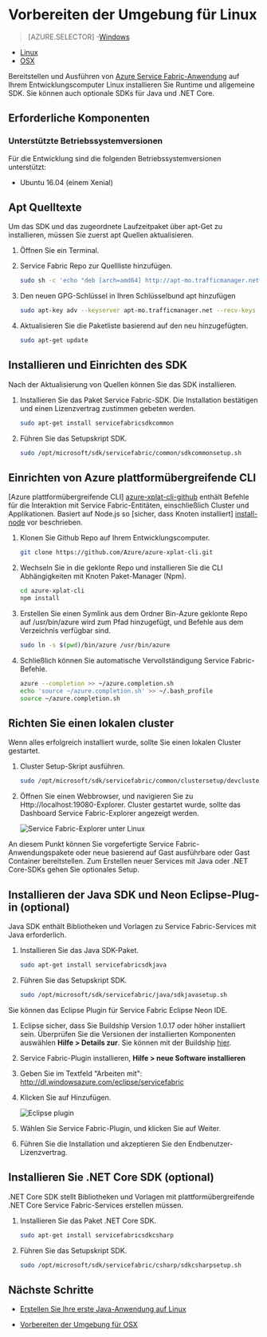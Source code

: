 <properties
   pageTitle="Richten Sie unter Linux Umgebung | Microsoft Azure"
   description="Laufzeit und SDK installieren und Linux Entwicklung Cluster erstellen. Nach dieser Installation werden Sie Applikationen erstellt."
   services="service-fabric"
   documentationCenter=".net"
   authors="seanmck"
   manager="timlt"
   editor=""/>

<tags
   ms.service="service-fabric"
   ms.devlang="dotNet"
   ms.topic="get-started-article"
   ms.tgt_pltfrm="NA"
   ms.workload="NA"
   ms.date="09/26/2016"
   ms.author="seanmck"/>

# <a name="prepare-your-development-environment-on-linux"></a>Vorbereiten der Umgebung für Linux


> [AZURE.SELECTOR]
-[Windows](service-fabric-get-started.md)
- [Linux](service-fabric-get-started-linux.md)
- [OSX](service-fabric-get-started-mac.md)

 Bereitstellen und Ausführen von [Azure Service Fabric-Anwendung](service-fabric-application-model.md) auf Ihrem Entwicklungscomputer Linux installieren Sie Runtime und allgemeine SDK. Sie können auch optionale SDKs für Java und .NET Core.

## <a name="prerequisites"></a>Erforderliche Komponenten
### <a name="supported-operating-system-versions"></a>Unterstützte Betriebssystemversionen
Für die Entwicklung sind die folgenden Betriebssystemversionen unterstützt:

- Ubuntu 16.04 (einem Xenial)

## <a name="update-your-apt-sources"></a>Apt Quelltexte

Um das SDK und das zugeordnete Laufzeitpaket über apt-Get zu installieren, müssen Sie zuerst apt Quellen aktualisieren.

1. Öffnen Sie ein Terminal.
2. Service Fabric Repo zur Quellliste hinzufügen.

    ```bash
    sudo sh -c 'echo "deb [arch=amd64] http://apt-mo.trafficmanager.net/repos/servicefabric/ trusty main" > /etc/apt/sources.list.d/servicefabric.list'
    ```

3. Den neuen GPG-Schlüssel in Ihren Schlüsselbund apt hinzufügen

    ```bash
    sudo apt-key adv --keyserver apt-mo.trafficmanager.net --recv-keys 417A0893
    ```

4. Aktualisieren Sie die Paketliste basierend auf den neu hinzugefügten.

    ```bash
    sudo apt-get update
    ```

## <a name="install-and-set-up-the-sdk"></a>Installieren und Einrichten des SDK

Nach der Aktualisierung von Quellen können Sie das SDK installieren.

1. Installieren Sie das Paket Service Fabric-SDK. Die Installation bestätigen und einen Lizenzvertrag zustimmen gebeten werden.

    ```bash
    sudo apt-get install servicefabricsdkcommon
    ```

2. Führen Sie das Setupskript SDK.

    ```bash
    sudo /opt/microsoft/sdk/servicefabric/common/sdkcommonsetup.sh
    ```

## <a name="set-up-the-azure-cross-platform-cli"></a>Einrichten von Azure plattformübergreifende CLI

[Azure plattformübergreifende CLI] [ azure-xplat-cli-github] enthält Befehle für die Interaktion mit Service Fabric-Entitäten, einschließlich Cluster und Applikationen. Basiert auf Node.js so [sicher, dass Knoten installiert] [ install-node] vor beschrieben.

1. Klonen Sie Github Repo auf Ihrem Entwicklungscomputer.

    ```bash
    git clone https://github.com/Azure/azure-xplat-cli.git
    ```

2. Wechseln Sie in die geklonte Repo und installieren Sie die CLI Abhängigkeiten mit Knoten Paket-Manager (Npm).

    ```bash
    cd azure-xplat-cli
    npm install
    ```

3. Erstellen Sie einen Symlink aus dem Ordner Bin-Azure geklonte Repo auf /usr/bin/azure wird zum Pfad hinzugefügt, und Befehle aus dem Verzeichnis verfügbar sind.

    ```bash
    sudo ln -s $(pwd)/bin/azure /usr/bin/azure
    ```

4. Schließlich können Sie automatische Vervollständigung Service Fabric-Befehle.

    ```bash
    azure --completion >> ~/azure.completion.sh
    echo 'source ~/azure.completion.sh' >> ~/.bash_profile
    source ~/azure.completion.sh
    ```

## <a name="set-up-a-local-cluster"></a>Richten Sie einen lokalen cluster

Wenn alles erfolgreich installiert wurde, sollte Sie einen lokalen Cluster gestartet.

1. Cluster Setup-Skript ausführen.

    ```bash
    sudo /opt/microsoft/sdk/servicefabric/common/clustersetup/devclustersetup.sh
    ```

2. Öffnen Sie einen Webbrowser, und navigieren Sie zu Http://localhost:19080-Explorer. Cluster gestartet wurde, sollte das Dashboard Service Fabric-Explorer angezeigt werden.

    ![Service Fabric-Explorer unter Linux][sfx-linux]

An diesem Punkt können Sie vorgefertigte Service Fabric-Anwendungspakete oder neue basierend auf Gast ausführbare oder Gast Container bereitstellen. Zum Erstellen neuer Services mit Java oder .NET Core-SDKs gehen Sie optionales Setup.

## <a name="install-the-java-sdk-and-eclipse-neon-plugin-optional"></a>Installieren der Java SDK und Neon Eclipse-Plug-in (optional)

Java SDK enthält Bibliotheken und Vorlagen zu Service Fabric-Services mit Java erforderlich.

1. Installieren Sie das Java SDK-Paket.

    ```bash
    sudo apt-get install servicefabricsdkjava
    ```

2. Führen Sie das Setupskript SDK.

    ```bash
    sudo /opt/microsoft/sdk/servicefabric/java/sdkjavasetup.sh
    ```

Sie können das Eclipse Plugin für Service Fabric Eclipse Neon IDE.

1. Eclipse sicher, dass Sie Buildship Version 1.0.17 oder höher installiert sein. Überprüfen Sie die Versionen der installierten Komponenten auswählen **Hilfe > Details zur**. Sie können mit der Buildship [hier][buildship-update].

2. Service Fabric-Plugin installieren, **Hilfe > neue Software installieren**

3. Geben Sie im Textfeld "Arbeiten mit": http://dl.windowsazure.com/eclipse/servicefabric

4. Klicken Sie auf Hinzufügen.

    ![Eclipse plugin][sf-eclipse-plugin]

5. Wählen Sie Service Fabric-Plugin, und klicken Sie auf Weiter.

6. Führen Sie die Installation und akzeptieren Sie den Endbenutzer-Lizenzvertrag.

## <a name="install-the-net-core-sdk-optional"></a>Installieren Sie .NET Core SDK (optional)

.NET Core SDK stellt Bibliotheken und Vorlagen mit plattformübergreifende .NET Core Service Fabric-Services erstellen müssen.

1. Installieren Sie das Paket .NET Core SDK.

    ```bash
    sudo apt-get install servicefabricsdkcsharp
    ```

2. Führen Sie das Setupskript SDK.

    ```bash
    sudo /opt/microsoft/sdk/servicefabric/csharp/sdkcsharpsetup.sh
    ```

## <a name="next-steps"></a>Nächste Schritte

- [Erstellen Sie Ihre erste Java-Anwendung auf Linux](service-fabric-create-your-first-linux-application-with-java.md)

- [Vorbereiten der Umgebung für OSX](service-fabric-get-started-mac.md)


<!-- Links -->

[azure-xplat-cli-github]: https://github.com/Azure/azure-xplat-cli
[install-node]: https://nodejs.org/en/download/package-manager/#installing-node-js-via-package-manager
[buildship-update]: https://projects.eclipse.org/projects/tools.buildship

<!--Images -->

[sf-eclipse-plugin]: ./media/service-fabric-get-started-linux/service-fabric-eclipse-plugin.png
[sfx-linux]: ./media/service-fabric-get-started-linux/sfx-linux.png
